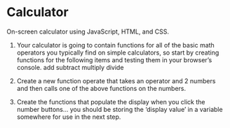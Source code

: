 # Calculator
On-screen calculator using JavaScript, HTML, and CSS.

1. Your calculator is going to contain functions for all of the basic math operators you typically find on simple calculators, so start by creating functions for the following items and testing them in your browser’s console.
add
subtract
multiply
divide

2. Create a new function operate that takes an operator and 2 numbers and then calls one of the above functions on the numbers.

3. Create the functions that populate the display when you click the number buttons… you should be storing the ‘display value’ in a variable somewhere for use in the next step.